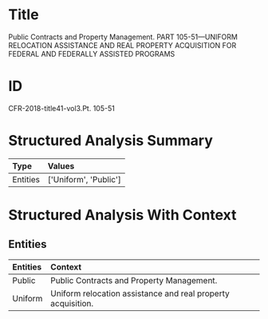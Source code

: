 # Title

 Public Contracts and Property Management. PART 105-51—UNIFORM RELOCATION ASSISTANCE AND REAL PROPERTY ACQUISITION FOR FEDERAL AND FEDERALLY ASSISTED PROGRAMS


# ID

 CFR-2018-title41-vol3.Pt. 105-51


# Structured Analysis Summary

| Type     | Values                |
|:---------|:----------------------|
| Entities | ['Uniform', 'Public'] |


# Structured Analysis With Context

 


## Entities

| Entities   | Context                                                       |
|:-----------|:--------------------------------------------------------------|
| Public     | Public  Contracts and Property Management.                    |
| Uniform    | Uniform  relocation assistance and real property acquisition. |


